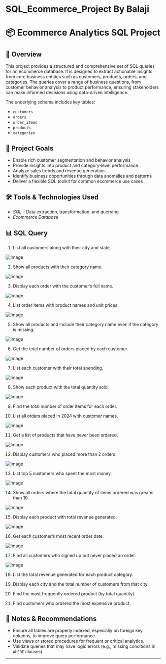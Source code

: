 # SQL_Ecommerce_Project By Balaji
# 📦 Ecommerce Analytics SQL Project

## 📖 Overview

This project provides a structured and comprehensive set of SQL queries for an ecommerce database. It is designed to extract actionable insights from core business entities such as customers, products, orders, and categories. The queries cover a range of business questions, from customer behavior analysis to product performance, ensuring stakeholders can make informed decisions using data-driven intelligence.

The underlying schema includes key tables:
- `customers`
- `orders`
- `order_items`
- `products`
- `categories`

## 🎯 Project Goals

- Enable rich customer segmentation and behavior analysis
- Provide insights into product and category-level performance
- Analyze sales trends and revenue generation
- Identify business opportunities through data anomalies and patterns
- Deliver a flexible SQL toolkit for common ecommerce use cases

## 🛠️ Tools & Technologies Used
- *SQL* – Data extraction, transformation, and querying
- *Ecommerce Database* 



## 📊 SQL Query 

  1. List all customers along with their city and state.

![Image](https://github.com/user-attachments/assets/605f719c-8ab2-424e-8625-7f873293e41f) 

  2. Show all products with their category name.

![Image](https://github.com/user-attachments/assets/d7c1ef53-d588-4593-b863-5c70ea9cd475)

  3. Display each order with the customer’s full name.

![Image](https://github.com/user-attachments/assets/c4454884-8e7e-4a36-8045-05613e37a776)
    
  4. List order items with product names and unit prices.

![Image](https://github.com/user-attachments/assets/06f0893b-1164-4422-a751-48b4703ccbd9)
   
  5. Show all products and include their category name even if the category is missing.

![Image](https://github.com/user-attachments/assets/7beb67cf-5c7e-4961-a14f-0a4778f78685)
   
  6. Get the total number of orders placed by each customer.

![Image](https://github.com/user-attachments/assets/92356125-47f8-4312-97db-10c8ed8218a4)
   
  7. List each customer with their total spending.

![Image](https://github.com/user-attachments/assets/6cfb9a61-17c9-431d-af83-8d8aa3734630)
   
  8. Show each product with the total quantity sold.

![Image](https://github.com/user-attachments/assets/ca489c61-0a75-4b8d-aeba-179886917db8)
   
  9. Find the total number of order items for each order.

   
  10. List all orders placed in 2024 with customer names.

![Image](https://github.com/user-attachments/assets/69d42643-f883-4442-947d-96134e7c5993)
   
  11. Get a list of products that have never been ordered.

![Image](https://github.com/user-attachments/assets/90ed94d8-5921-418e-bd77-551a997faf93)
   
  12. Display customers who placed more than 2 orders.

![Image](https://github.com/user-attachments/assets/43f9119a-cb9f-4568-a91b-6ccc8ae31b71)
   
  13. List top 5 customers who spent the most money.

![Image](https://github.com/user-attachments/assets/2df0d420-7f05-41e4-a03c-ab93dac4be68)
   
  14. Show all orders where the total quantity of items ordered was greater than 10.

![Image](https://github.com/user-attachments/assets/2ee3af15-ba0f-4fce-891c-fa1839257b0e)
   
  15. Display each product with total revenue generated.

![Image](https://github.com/user-attachments/assets/a3b7cbd8-adf0-42a0-bc6a-bc02c2177be7)
   
  16. Get each customer’s most recent order date.

![Image](https://github.com/user-attachments/assets/f3b544ed-3e3c-4a1d-9917-aa738636ce44)
   
  17. Find all customers who signed up but never placed an order.

![Image](https://github.com/user-attachments/assets/51a625b6-882d-4e3e-bd95-5add546832ca)
   
  18. List the total revenue generated for each product category.

   
  19. Display each city and the total number of customers from that city.

   
  20. Find the most frequently ordered product (by total quantity).

   
  21. Find customers who ordered the most expensive product








## 📝 Notes & Recommendations

- Ensure all tables are properly indexed, especially on foreign key columns, to improve query performance.
- Use views or stored procedures for frequent or critical analytics.
- Validate queries that may have logic errors (e.g., missing conditions in `WHERE` clauses).

---


